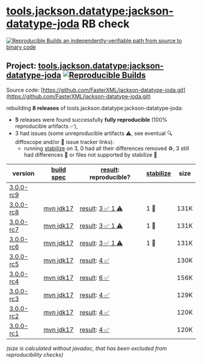 [tools.jackson.datatype:jackson-datatype-joda](https://central.sonatype.com/artifact/tools.jackson.datatype/jackson-datatype-joda/versions) RB check
=======

[![Reproducible Builds](https://reproducible-builds.org/images/logos/rb.svg) an independently-verifiable path from source to binary code](https://reproducible-builds.org/)

## Project: [tools.jackson.datatype:jackson-datatype-joda](https://central.sonatype.com/artifact/tools.jackson.datatype/jackson-datatype-joda/versions) [![Reproducible Builds](https://img.shields.io/endpoint?url=https://raw.githubusercontent.com/jvm-repo-rebuild/reproducible-central/master/content/tools/jackson/datatype/jackson-datatype-joda/badge.json)](https://github.com/jvm-repo-rebuild/reproducible-central/blob/master/content/tools/jackson/datatype/jackson-datatype-joda/README.md)

Source code: [https://github.com/FasterXML/jackson-datatype-joda.git](https://github.com/FasterXML/jackson-datatype-joda.git)

rebuilding **8 releases** of tools.jackson.datatype:jackson-datatype-joda:
- **5** releases were found successfully **fully reproducible** (100% reproducible artifacts :white_check_mark:),
- 3 had issues (some unreproducible artifacts :warning:, see eventual :mag: diffoscope and/or :memo: issue tracker links):
  - running [stabilize](doc/stabilize.md) on 3, 0 had all their differences removed :recycle:, 3 still had differences :rotating_light: or files not supported by stabilize :no_entry_sign:

| version | [build spec](/BUILDSPEC.md) | [result](https://reproducible-builds.org/docs/jvm/): reproducible? | [stabilize](https://github.com/google/oss-rebuild/blob/main/cmd/stabilize/README.md) | size |
| -- | --------- | ------ | ------ | -- |
| [3.0.0-rc9](https://central.sonatype.com/artifact/tools.jackson.datatype/jackson-datatype-joda/3.0.0-rc9/pom) | | | |
| [3.0.0-rc8](https://central.sonatype.com/artifact/tools.jackson.datatype/jackson-datatype-joda/3.0.0-rc8/pom) | [mvn jdk17](jackson-datatype-joda-3.0.0-rc8.buildspec) | [result](jackson-datatype-joda-3.0.0-rc8.buildinfo): [3 :white_check_mark:  1 :warning:](jackson-datatype-joda-3.0.0-rc8.buildcompare) | 1 :no_entry_sign: | 131K |
| [3.0.0-rc7](https://central.sonatype.com/artifact/tools.jackson.datatype/jackson-datatype-joda/3.0.0-rc7/pom) | [mvn jdk17](jackson-datatype-joda-3.0.0-rc7.buildspec) | [result](jackson-datatype-joda-3.0.0-rc7.buildinfo): [3 :white_check_mark:  1 :warning:](jackson-datatype-joda-3.0.0-rc7.buildcompare) | 1 :no_entry_sign: | 131K |
| [3.0.0-rc6](https://central.sonatype.com/artifact/tools.jackson.datatype/jackson-datatype-joda/3.0.0-rc6/pom) | [mvn jdk17](jackson-datatype-joda-3.0.0-rc6.buildspec) | [result](jackson-datatype-joda-3.0.0-rc6.buildinfo): [3 :white_check_mark:  1 :warning:](jackson-datatype-joda-3.0.0-rc6.buildcompare) | 1 :no_entry_sign: | 131K |
| [3.0.0-rc5](https://central.sonatype.com/artifact/tools.jackson.datatype/jackson-datatype-joda/3.0.0-rc5/pom) | [mvn jdk17](jackson-datatype-joda-3.0.0-rc5.buildspec) | [result](jackson-datatype-joda-3.0.0-rc5.buildinfo): [4 :white_check_mark: ](jackson-datatype-joda-3.0.0-rc5.buildcompare) | | 130K |
| [3.0.0-rc4](https://central.sonatype.com/artifact/tools.jackson.datatype/jackson-datatype-joda/3.0.0-rc4/pom) | [mvn jdk17](jackson-datatype-joda-3.0.0-rc4.buildspec) | [result](jackson-datatype-joda-3.0.0-rc4.buildinfo): [6 :white_check_mark: ](jackson-datatype-joda-3.0.0-rc4.buildcompare) | | 156K |
| [3.0.0-rc3](https://central.sonatype.com/artifact/tools.jackson.datatype/jackson-datatype-joda/3.0.0-rc3/pom) | [mvn jdk17](jackson-datatype-joda-3.0.0-rc3.buildspec) | [result](jackson-datatype-joda-3.0.0-rc3.buildinfo): [4 :white_check_mark: ](jackson-datatype-joda-3.0.0-rc3.buildcompare) | | 129K |
| [3.0.0-rc2](https://central.sonatype.com/artifact/tools.jackson.datatype/jackson-datatype-joda/3.0.0-rc2/pom) | [mvn jdk17](jackson-datatype-joda-3.0.0-rc2.buildspec) | [result](jackson-datatype-joda-3.0.0-rc2.buildinfo): [4 :white_check_mark: ](jackson-datatype-joda-3.0.0-rc2.buildcompare) | | 120K |
| [3.0.0-rc1](https://central.sonatype.com/artifact/tools.jackson.datatype/jackson-datatype-joda/3.0.0-rc1/pom) | [mvn jdk17](jackson-datatype-joda-3.0.0-rc1.buildspec) | [result](jackson-datatype-joda-3.0.0-rc1.buildinfo): [4 :white_check_mark: ](jackson-datatype-joda-3.0.0-rc1.buildcompare) | | 120K |

<i>(size is calculated without javadoc, that has been excluded from reproducibility checks)</i>
